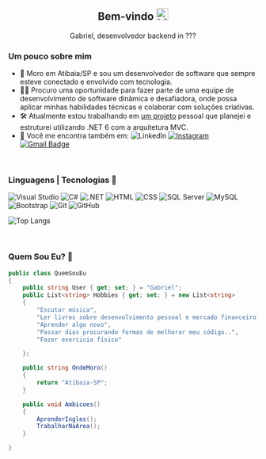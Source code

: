 <h2 align="center"> Bem-vindo <img src="https://user-images.githubusercontent.com/1303154/88677602-1635ba80-d120-11ea-84d8-d263ba5fc3c0.gif" width="24px" alt="hi"> </h2>
<p align="center">
Gabriel, desenvolvedor backend in ???
</p>

### Um pouco sobre mim
- 📍 Moro em Atibaia/SP e sou um desenvolvedor de software que sempre esteve conectado e envolvido com tecnologia.
- 👯‍♂️ Procuro uma oportunidade para fazer parte de uma equipe de desenvolvimento de software dinâmica e desafiadora, onde possa aplicar minhas habilidades técnicas e colaborar com soluções criativas.
- 🛠 Atualmente estou trabalhando em <a href="https://github.com/ogabrielsete/CarZone">um projeto</a> pessoal que planejei e estruturei utilizando .NET 6 com a arquitetura MVC. 
- 📨 Você me encontra também em:
![LinkedIn](https://img.shields.io/badge/Gabriel-blue?style=flat-square&logo=Linkedin&logoColor=white&link=https://www.linkedin.com/in/gabriel-srodrigues/) [![Instagram](https://img.shields.io/badge/gabrielszro-833AB4?logo=instagram)](https://instagram.com/gabrielszro) [![Gmail Badge](https://img.shields.io/badge/-rodriguess7.gabriel@gmail.com-c14438?style=flat-square&logo=Gmail&logoColor=white&link=mailto:rodriguess7.gabriel@gmail.com)](mail.to:rodriguess7.gabriel@gmail.com)

<br/>

### Linguagens | Tecnologias 🧰

![Visual Studio](https://img.shields.io/badge/-Visual%20Studio-black?style=flat-square&logoColor=5C2D91&logo=visual-studio)
![C#](https://img.shields.io/badge/-C%23-black?style=flat-square&logoColor=5C2D91&logo=c-sharp)
![.NET](https://img.shields.io/badge/-.NET-black?logo=.net&logoColor=white&style=flat)<!-- ![JavaScript](https://img.shields.io/badge/-JavaScript-black?style=flat-square&logo=javascript&logoColor=F7DF1E) -->
![HTML](https://img.shields.io/badge/-HTML-black?style=flat-square&logo=html5&logoColor=E34F26)
![CSS](https://img.shields.io/badge/-CSS-black?style=flat-square&logo=css3&logoColor=1572B6)
![SQL Server](https://img.shields.io/badge/-SQL%20Server-black?style=flat-square&logo=microsoft-sql-server&logoColor=CC2927)
![MySQL](https://img.shields.io/badge/-MySQL-black?style=flat-square&logo=mysql)
![Bootstrap](https://img.shields.io/badge/-Bootstrap-black?style=flat-square&logo=bootstrap)
![Git](https://img.shields.io/badge/-Git-black?style=flat-square&logo=git)
![GitHub](https://img.shields.io/badge/-GitHub-black?style=flat-square&logo=github)

![Top Langs](https://github-readme-stats.vercel.app/api/top-langs/?username=ogabrielsete&hide_progress=true) 

<br/>

### Quem Sou Eu? 💭
```csharp
public class QuemSouEu
{
    public string User { get; set; } = "Gabriel";
    public List<string> Hobbies { get; set; } = new List<string>
    {
        "Escutar música",
        "Ler livros sobre desenvolvimento pessoal e mercado financeiro.",
        "Aprender algo novo",
        "Passar dias procurando formas de melhorar meu código..",
        "Fazer exercicio físico"

    };

    public string OndeMoro()
    {
        return "Atibaia-SP";
    }

    public void Ambicoes()
    {
        AprenderIngles();
        TrabalharNaArea();
    }

}

